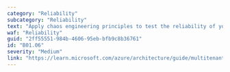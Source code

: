 ```yaml
---
category: "Reliability"
subcategory: "Reliability"
text: "Apply chaos engineering principles to test the reliability of your solution."
waf: "Reliability"
guid: "2ff55551-984b-4606-95eb-bfb9c8b36761"
id: "B01.06"
severity: "Medium"
link: "https://learn.microsoft.com/azure/architecture/guide/multitenant/approaches/compute"
---
```

